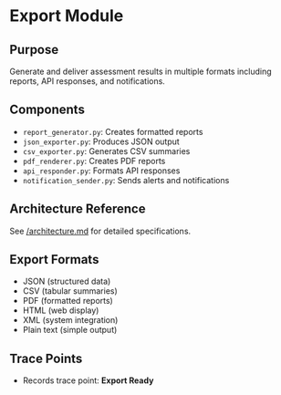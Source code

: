 # Export Module

## Purpose
Generate and deliver assessment results in multiple formats including reports, API responses, and notifications.

## Components
- `report_generator.py`: Creates formatted reports
- `json_exporter.py`: Produces JSON output
- `csv_exporter.py`: Generates CSV summaries
- `pdf_renderer.py`: Creates PDF reports
- `api_responder.py`: Formats API responses
- `notification_sender.py`: Sends alerts and notifications

## Architecture Reference
See [/architecture.md](/architecture.md#3-export-module-srcexport) for detailed specifications.

## Export Formats
- JSON (structured data)
- CSV (tabular summaries)
- PDF (formatted reports)
- HTML (web display)
- XML (system integration)
- Plain text (simple output)

## Trace Points
- Records trace point: **Export Ready**